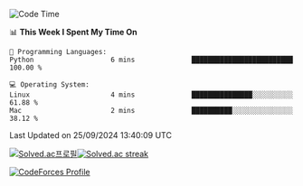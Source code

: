 
<!--START_SECTION:waka-->
![Code Time](http://img.shields.io/badge/Code%20Time-3%2C648%20hrs%2015%20mins-blue)

📊 **This Week I Spent My Time On** 

```text
💬 Programming Languages: 
Python                   6 mins              █████████████████████████   100.00 % 

💻 Operating System: 
Linux                    4 mins              ███████████████░░░░░░░░░░   61.88 % 
Mac                      2 mins              ██████████░░░░░░░░░░░░░░░   38.12 % 
```


 Last Updated on 25/09/2024 13:40:09 UTC
<!--END_SECTION:waka-->


[![Solved.ac프로필](http://mazassumnida.wtf/api/generate_badge?boj=hckim96)](https://solved.ac/hckim96)[![Solved.ac streak](http://mazandi.herokuapp.com/api?handle=hckim96&theme=dark)](https://solved.ac/hckim96)


[![CodeForces Profile](https://cf.leed.at?id=hckim96)](https://codeforces.com/profile/hckim96)

